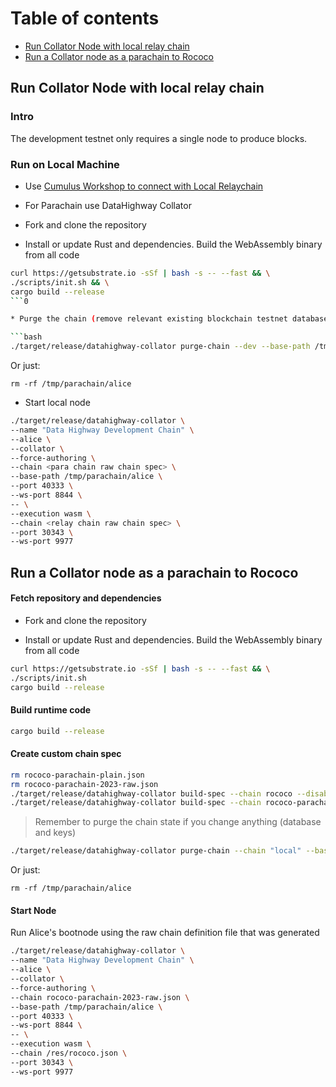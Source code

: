 # Table of contents

* [Run Collator Node with local relay chain](#chapter-f21efd)
* [Run a Collator node as a parachain to Rococo](#chapter-f0264f)

## Run Collator Node with local relay chain <a id="chapter-f21efd"></a>

### Intro

The development testnet only requires a single node to produce blocks.

### Run on Local Machine

* Use [Cumulus Workshop to connect with Local Relaychain](https://docs.substrate.io/tutorials/v3/cumulus/start-relay/)

* For Parachain use DataHighway Collator

* Fork and clone the repository

* Install or update Rust and dependencies. Build the WebAssembly binary from all code

```bash
curl https://getsubstrate.io -sSf | bash -s -- --fast && \
./scripts/init.sh && \
cargo build --release
```0

* Purge the chain (remove relevant existing blockchain testnet database blocks and keys)

```bash
./target/release/datahighway-collator purge-chain --dev --base-path /tmp/parachain/alice

```

Or just:
```
rm -rf /tmp/parachain/alice
```

* Start local node

```bash
./target/release/datahighway-collator \
--name "Data Highway Development Chain" \
--alice \
--collator \
--force-authoring \
--chain <para chain raw chain spec> \
--base-path /tmp/parachain/alice \
--port 40333 \
--ws-port 8844 \
-- \
--execution wasm \
--chain <relay chain raw chain spec> \
--port 30343 \
--ws-port 9977
```

## Run a Collator node as a parachain to Rococo <a id="chapter-f0264f"></a>

#### Fetch repository and dependencies

* Fork and clone the repository

* Install or update Rust and dependencies. Build the WebAssembly binary from all code

```bash
curl https://getsubstrate.io -sSf | bash -s -- --fast && \
./scripts/init.sh
cargo build --release
```

#### Build runtime code

```bash
cargo build --release
```

#### Create custom chain spec

```bash
rm rococo-parachain-plain.json
rm rococo-parachain-2023-raw.json
./target/release/datahighway-collator build-spec --chain rococo --disable-default-bootnode > rococo-parachain-plain.json
./target/release/datahighway-collator build-spec --chain rococo-parachain-plain.json --raw --disable-default-bootnode > rococo-parachain-2023-raw.json

```


> Remember to purge the chain state if you change anything (database and keys)

```bash
./target/release/datahighway-collator purge-chain --chain "local" --base-path /tmp/parachain/alice

```

Or just:
```
rm -rf /tmp/parachain/alice
```

#### Start Node

Run Alice's bootnode using the raw chain definition file that was generated

```bash
./target/release/datahighway-collator \
--name "Data Highway Development Chain" \
--alice \
--collator \
--force-authoring \
--chain rococo-parachain-2023-raw.json \
--base-path /tmp/parachain/alice \
--port 40333 \
--ws-port 8844 \
-- \
--execution wasm \
--chain /res/rococo.json \
--port 30343 \
--ws-port 9977
```
